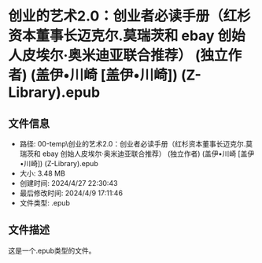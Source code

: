 ﻿# 创业的艺术2.0：创业者必读手册（红杉资本董事长迈克尔.莫瑞茨和 ebay 创始人皮埃尔·奥米迪亚联合推荐） (独立作者) (盖伊•川崎 [盖伊•川崎]) (Z-Library).epub

## 文件信息
- 路径: 00-temp\创业的艺术2.0：创业者必读手册（红杉资本董事长迈克尔.莫瑞茨和 ebay 创始人皮埃尔·奥米迪亚联合推荐） (独立作者) (盖伊•川崎 [盖伊•川崎]) (Z-Library).epub
- 大小: 3.48 MB
- 创建时间: 2024/4/27 22:30:43
- 最后修改时间: 2024/4/9 17:11:46
- 文件类型: .epub

## 文件描述
这是一个.epub类型的文件。


